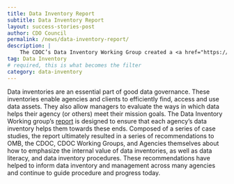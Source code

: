```yaml
---
title: Data Inventory Report
subtitle: Data Inventory Report
layout: success-stories-post
author: CDO Council
permalink: /news/data-inventory-report/
description: |
    The CDOC’s Data Inventory Working Group created a <a href="https://resources.data.gov/resources/CDOC_Data_Inventory_Report/" aria-label="Data Inventory Report">report</a> to highlight the value proposition for data inventories and describe challenges agencies may face when implementing and managing comprehensive data inventories. Additionally, the report identifies the ways all agencies can overcome these challenges and includes a set of recommendations directed towards Agencies, OMB, and the CDO Council.
tag: Data Inventory
# required, this is what becomes the filter
category: data-inventory
---
```


Data inventories are an essential part of good data governance. These inventories enable agencies and clients to efficiently find, access and use data assets. They also allow managers to evaluate the ways in which data helps their agency (or others) meet their mission goals. The Data Inventory Working group’s <a href="https://resources.data.gov/resources/CDOC_Data_Inventory_Report/">report</a> is designed to ensure that each agency’s data inventory helps them towards these ends. Composed of a series of case studies, the report ultimately resulted in a series of recommendations to OMB, the CDOC, CDOC Working Groups, and Agencies themselves about how to emphasize the internal value of data inventories, as well as data literacy, and data inventory procedures. These recommendations have helped to inform data inventory and management across many agencies and continue to guide procedure and progress today.
